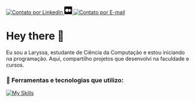 <p align='left' dir="auto"> 
 <a href="https://www.linkedin.com/in/laryssa-patez-242a45334/">
    <img src="https://cdn-icons-png.freepik.com/256/15713/15713416.png?semt=ais_hybrid" width="21" alt="Contato por Linkedin">
</a>
<a href="https://medium.com/@laryssapatez.contato">
    <img src="https://raw.githubusercontent.com/github/explore/47458ec29cfa03601405a0d64758f7ef23069eb5/topics/medium/medium.png" width="21" alt="Medium">
</a>
<a href="mailto:laryssapatez.contato@gmail.com">
    <img src="https://skillicons.dev/icons?i=gmail" width="21" alt="Contato por E-mail">
</a>
</p>

<h1> Hey there 👋 </h1>
Eu sou a Laryssa, estudante de Ciência da Computação e estou iniciando na programação. Aqui, compartilho projetos que desenvolvi na faculdade e cursos.

### 🔧 Ferramentas e tecnologias que utilizo:

<a href="https://skillicons.dev">
  <img src="https://skillicons.dev/icons?i=java,mysql,spring,maven,postman, " width="250" alt="My Skills">
</a>

